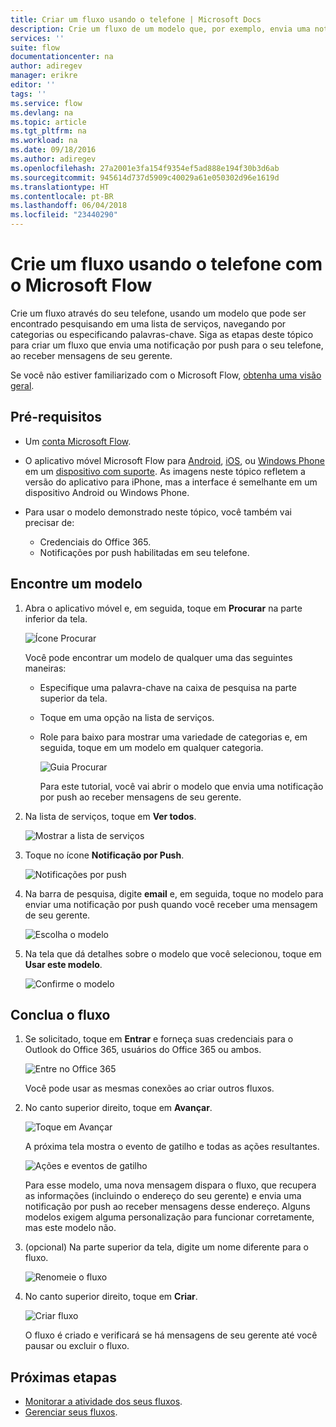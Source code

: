 ```yaml
---
title: Criar um fluxo usando o telefone | Microsoft Docs
description: Crie um fluxo de um modelo que, por exemplo, envia uma notificação por push quando você recebe uma mensagem de um endereço especificado
services: ''
suite: flow
documentationcenter: na
author: adiregev
manager: erikre
editor: ''
tags: ''
ms.service: flow
ms.devlang: na
ms.topic: article
ms.tgt_pltfrm: na
ms.workload: na
ms.date: 09/18/2016
ms.author: adiregev
ms.openlocfilehash: 27a2001e3fa154f9354ef5ad888e194f30b3d6ab
ms.sourcegitcommit: 945614d737d5909c40029a61e050302d96e1619d
ms.translationtype: HT
ms.contentlocale: pt-BR
ms.lasthandoff: 06/04/2018
ms.locfileid: "23440290"
---
```

# <a name="create-a-flow-from-your-phone-by-using-microsoft-flow"></a>Crie um fluxo usando o telefone com o Microsoft Flow
Crie um fluxo através do seu telefone, usando um modelo que pode ser encontrado pesquisando em uma lista de serviços, navegando por categorias ou especificando palavras-chave. Siga as etapas deste tópico para criar um fluxo que envia uma notificação por push para o seu telefone, ao receber mensagens de seu gerente.

Se você não estiver familiarizado com o Microsoft Flow, [obtenha uma visão geral](getting-started.md).

## <a name="prerequisites"></a>Pré-requisitos
* Um [conta Microsoft Flow](sign-up-sign-in.md).
* O aplicativo móvel Microsoft Flow para [Android](https://aka.ms/flowmobiledocsandroid), [iOS](https://aka.ms/flowmobiledocsios), ou [Windows Phone](https://aka.ms/flowmobilewindows) em um [dispositivo com suporte](getting-started.md#use-the-mobile-app). As imagens neste tópico refletem a versão do aplicativo para iPhone, mas a interface é semelhante em um dispositivo Android ou Windows Phone.
* Para usar o modelo demonstrado neste tópico, você também vai precisar de:
  
  * Credenciais do Office 365.
  * Notificações por push habilitadas em seu telefone.

## <a name="find-a-template"></a>Encontre um modelo
1. Abra o aplicativo móvel e, em seguida, toque em **Procurar** na parte inferior da tela.
   
    ![Ícone Procurar](./media/mobile-create-flow/browse-icon.png)
   
    Você pode encontrar um modelo de qualquer uma das seguintes maneiras:
   
   * Especifique uma palavra-chave na caixa de pesquisa na parte superior da tela.
   * Toque em uma opção na lista de serviços.
   * Role para baixo para mostrar uma variedade de categorias e, em seguida, toque em um modelo em qualquer categoria.
     
       ![Guia Procurar](./media/mobile-create-flow/browse-tab.png)
     
     Para este tutorial, você vai abrir o modelo que envia uma notificação por push ao receber mensagens de seu gerente.
2. Na lista de serviços, toque em **Ver todos**.
   
    ![Mostrar a lista de serviços](./media/mobile-create-flow/list-services.png)
3. Toque no ícone **Notificação por Push**.
   
    ![Notificações por push](./media/mobile-create-flow/push-notifications.png)
4. Na barra de pesquisa, digite **email** e, em seguida, toque no modelo para enviar uma notificação por push quando você receber uma mensagem de seu gerente.
   
    ![Escolha o modelo](./media/mobile-create-flow/choose-template.png)
5. Na tela que dá detalhes sobre o modelo que você selecionou, toque em **Usar este modelo**.
   
    ![Confirme o modelo](./media/mobile-create-flow/confirm-template.png)

## <a name="finish-the-flow"></a>Conclua o fluxo
1. Se solicitado, toque em **Entrar** e forneça suas credenciais para o Outlook do Office 365, usuários do Office 365 ou ambos.
   
    ![Entre no Office 365](./media/mobile-create-flow/office-signin.png)
   
    Você pode usar as mesmas conexões ao criar outros fluxos.
2. No canto superior direito, toque em **Avançar**.
   
    ![Toque em Avançar](./media/mobile-create-flow/next.png)
   
    A próxima tela mostra o evento de gatilho e todas as ações resultantes.
   
    ![Ações e eventos de gatilho](./media/mobile-create-flow/flow-structure.png)
   
    Para esse modelo, uma nova mensagem dispara o fluxo, que recupera as informações (incluindo o endereço do seu gerente) e envia uma notificação por push ao receber mensagens desse endereço. Alguns modelos exigem alguma personalização para funcionar corretamente, mas este modelo não.
3. (opcional) Na parte superior da tela, digite um nome diferente para o fluxo.
   
    ![Renomeie o fluxo](./media/mobile-create-flow/rename-flow.png)
4. No canto superior direito, toque em **Criar**.
   
    ![Criar fluxo](./media/mobile-create-flow/create-flow.png)
   
    O fluxo é criado e verificará se há mensagens de seu gerente até você pausar ou excluir o fluxo.

## <a name="next-steps"></a>Próximas etapas
* [Monitorar a atividade dos seus fluxos](mobile-monitor-activity.md).
* [Gerenciar seus fluxos](mobile-manage-flows.md).


